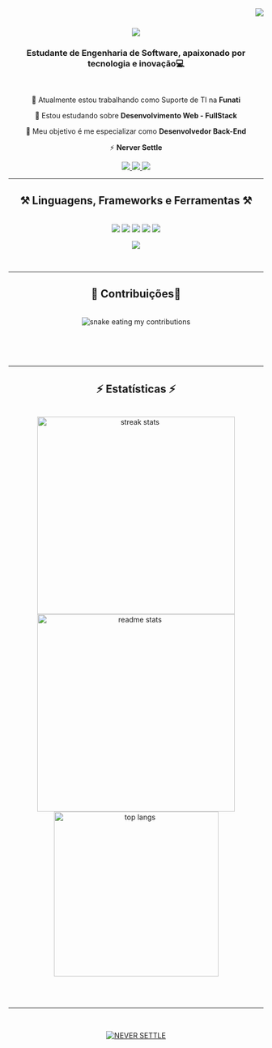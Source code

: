<img align="right" src="https://komarev.com/ghpvc/?username=pedrocarvh" />

<h1 align="center">
    <img src="https://readme-typing-svg.herokuapp.com/?font=Righteous&size=35&center=true&vCenter=true&width=500&height=70&duration=4000&lines=Olá,+Tudo+Bem?+👋;+Eu+sou+Pedro+Carvalho!;" />
</h1>

<h3 align="center">Estudante de Engenharia de Software, apaixonado por tecnologia e inovação💻</h3>

<br/>

<div align="center">
 
 🔭 Atualmente estou trabalhando como Suporte de TI na **Funati**
 
 🌱 Estou estudando sobre **Desenvolvimento Web - FullStack**

💬 Meu objetivo é me especializar como **Desenvolvedor Back-End**

⚡ **Nerver Settle**

 </div>
 
<div align="center"> 
  <a href="mailto:pedrocarvalho.snk@gmail.com">
    <img src="https://img.shields.io/badge/Gmail-333333?style=for-the-badge&logo=gmail&logoColor=red" />
  </a>
  <a href="https://linkedin.com/in/pedro-carvalhoalmeida" target="_blank">
    <img src="https://img.shields.io/badge/LinkedIn-0077B5?style=for-the-badge&logo=linkedin&logoColor=white" target="_blank" />
  </a>
  <a href="https://pedrocarvh.github.io/OrdepOlavrac/" target="_blank">
     <img src="https://img.shields.io/badge/Portfolio-FF5722?style=for-the-badge&logo=todoist&logoColor=white" target="_blank" /> <!-- sqlite, safari, google-chrome are other good icon options -->
  </a>
</div>

 <hr/>
 
<h2 align="center">⚒️ Linguagens, Frameworks e Ferramentas ⚒️</h2>
<br/>
<div align="center">
  <img src="https://skillicons.dev/icons?i=html,css,javascript" />
  <img src="https://skillicons.dev/icons?i=c,java,py" />
  <img src="https://skillicons.dev/icons?i=nodejs,firebase" />
  <img src="https://skillicons.dev/icons?i=git,github,bash" />
  <img src="https://skillicons.dev/icons?i=mysql,postgres" />
  
  <img src="https://skillicons.dev/icons?i=figma,vscode,androidstudio,netlify" /><br>
</div>

<br/>
<hr/>

<div align="center">
  <h2>🐍 Contribuições🐍</h2>
  <br>
  <img alt="snake eating my contributions" src="https://raw.githubusercontent.com/pedrocarvh/pedrocarvh/output/github-contribution-grid-snake.svg" />
  
  <br/><br/><br/>
</div>

<hr/>

<h2 align="center">⚡ Estatísticas ⚡</h2>
<br>
<div align=center>
  <img width=390 src="https://github-readme-streak-stats-salesp07.vercel.app/?user=pedrocarvh&count_private=true&theme=react&border_radius=10" alt="streak stats"/>
  <img width=390 src="https://github-readme-stats-salesp07.vercel.app/api?username=pedrocarvh&count_private=true&show_icons=true&theme=react&rank_icon=github&border_radius=10" alt="readme stats" />
  <br/>
  <img width=325 align="center" src="https://github-readme-stats-salesp07.vercel.app/api/top-langs/?username=pedrocarvh&hide=HTML&langs_count=8&layout=compact&theme=react&border_radius=10&size_weight=0.5&count_weight=0.5&exclude_repo=github-readme-stats" alt="top langs" />
</div>

<br/><br/>

<hr/>

<br/>

<div align="center">

[![NEVER SETTLE](https://img.shields.io/badge/NEVER%20SETTLE-Visit%20Now-blue?style=for-the-badge&logo=appveyor)](https://seusite.com)
</div>

<br/>
